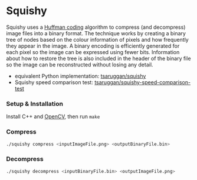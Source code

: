 # Squishy
Squishy uses a [Huffman coding](https://en.wikipedia.org/wiki/Huffman_coding) algorithm to compress (and decompress) image files into a binary format. The technique works by creating a binary tree of nodes based on the colour information of pixels and how frequently they appear in the image. A binary encoding is efficiently generated for each pixel so the image can be expressed using fewer bits. Information about how to restore the tree is also included in the header of the binary file so the image can be reconstructed without losing any detail.
* equivalent Python implementation: [tsaruggan/squishy](https://github.com/tsaruggan/squishy)
* Squishy speed comparison test: [tsaruggan/squishy-speed-comparison-test](https://github.com/tsaruggan/squishy-speed-comparison-test/blob/master/squishy_speed_comparison_test.png)


### Setup & Installation
Install C++ and [OpenCV](https://opencv.org), then run `make`

### Compress
```bash
./squishy compress <inputImageFile.png> <outputBinaryFile.bin>
```

### Decompress
```bash
./squishy decompress <inputBinaryFile.bin> <outputImageFile.png>
```
